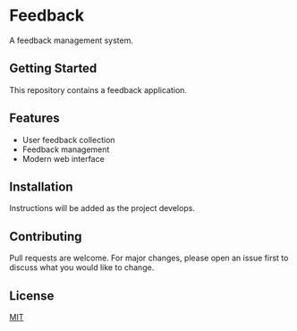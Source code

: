 # Feedback

A feedback management system.

## Getting Started

This repository contains a feedback application.

## Features

- User feedback collection
- Feedback management
- Modern web interface

## Installation

Instructions will be added as the project develops.

## Contributing

Pull requests are welcome. For major changes, please open an issue first to discuss what you would like to change.

## License

[MIT](https://choosealicense.com/licenses/mit/) 